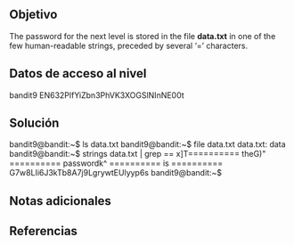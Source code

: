 ## Objetivo

The password for the next level is stored in the file **data.txt** in one of the few human-readable strings, preceded by several ‘=’ characters.
## Datos de acceso al nivel
bandit9
EN632PlfYiZbn3PhVK3XOGSlNInNE00t
## Solución

bandit9@bandit:~$ ls
data.txt
bandit9@bandit:~$ file data.txt
data.txt: data
bandit9@bandit:~$ strings data.txt | grep ==
x]T========== theG)"
========== passwordk^
========== is
========== G7w8LIi6J3kTb8A7j9LgrywtEUlyyp6s
bandit9@bandit:~$
## Notas adicionales

## Referencias


